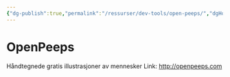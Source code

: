 ```yaml
---
{"dg-publish":true,"permalink":"/ressurser/dev-tools/open-peeps/","dgHomeLink":true,"dgPassFrontmatter":false}
---
```



# OpenPeeps
Håndtegnede gratis illustrasjoner av mennesker
Link: http://openpeeps.com